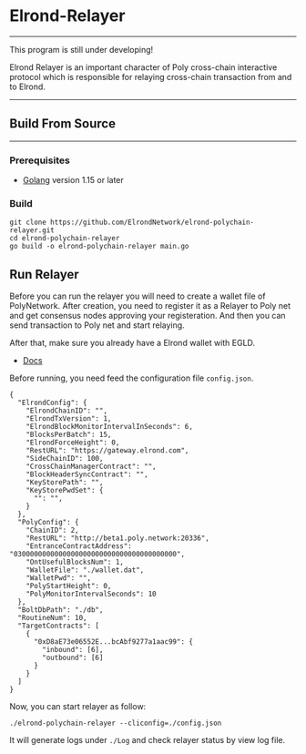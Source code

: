 # Elrond-Relayer

***


This program is still under developing!


Elrond Relayer is an important character of Poly cross-chain interactive protocol which is responsible for relaying cross-chain transaction from and to Elrond.

***

## Build From Source
***
### Prerequisites

- [Golang](https://golang.org/doc/install) version 1.15 or later


### Build

```shell
git clone https://github.com/ElrondNetwork/elrond-polychain-relayer.git
cd elrond-polychain-relayer
go build -o elrond-polychain-relayer main.go
```

## Run Relayer

Before you can run the relayer you will need to create a wallet file of PolyNetwork. After creation, you need to register it as a Relayer to Poly net and get consensus nodes approving your registeration. And then you can send transaction to Poly net and start relaying.

After that, make sure you already have a Elrond wallet with EGLD.
- [Docs](https://docs.elrond.com/wallet/web-wallet/)

Before running, you need feed the configuration file `config.json`.

```
{
  "ElrondConfig": {
    "ElrondChainID": "",
    "ElrondTxVersion": 1,
    "ElrondBlockMonitorIntervalInSeconds": 6,
    "BlocksPerBatch": 15,
    "ElrondForceHeight": 0,
    "RestURL": "https://gateway.elrond.com",
    "SideChainID": 100,
    "CrossChainManagerContract": "",
    "BlockHeaderSyncContract": "",
    "KeyStorePath": "",
    "KeyStorePwdSet": {
      "": "",
    }
  },
  "PolyConfig": {
    "ChainID": 2,
    "RestURL": "http://beta1.poly.network:20336",
    "EntranceContractAddress": "0300000000000000000000000000000000000000",
    "OntUsefulBlocksNum": 1,
    "WalletFile": "./wallet.dat",
    "WalletPwd": "",
    "PolyStartHeight": 0,
    "PolyMonitorIntervalSeconds": 10
  },
  "BoltDbPath": "./db",
  "RoutineNum": 10,
  "TargetContracts": [
    {
      "0xD8aE73e06552E...bcAbf9277a1aac99": {
        "inbound": [6],
        "outbound": [6]
      }
    }
  ]
}
```

Now, you can start relayer as follow:

```shell
./elrond-polychain-relayer --cliconfig=./config.json 
```

It will generate logs under `./Log` and check relayer status by view log file.